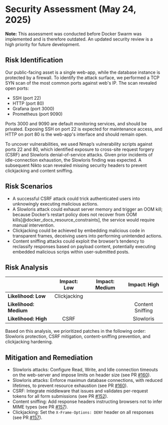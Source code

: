 # Security Assessment (May 24, 2025)

**Note:** This assessment was conducted before Docker Swarm was implemented and is therefore outdated. An updated security review is a high priority for future development.

## Risk Identification

Our public-facing asset is a single web-app, while the database instance is protected by a firewall.
To identify the attack surface, we performed a TCP SYN scan of the most common ports against web's IP.
The scan revealed open ports:

- SSH (port 22)
- HTTP (port 80)
- Grafana (port 3000)
- Prometheus (port 9090)

Ports 3000 and 9090 are default monitoring services, and should be privated. Exposing SSH on port 22 is expected for maintenance access, and HTTP on port 80 is the web-app's interface and should remain open.

To uncover vulnerabilities, we used Nmap’s vulnerability scripts against ports 22 and 80, which identified exposure to cross-site request forgery (CSRF) and Slowloris denial-of-service attacks. Given prior incidents of idle-connection exhaustion, the Slowloris finding was expected. A subsequent Nikto scan revealed missing security headers to prevent clickjacking and content sniffing.

## Risk Scenarios

- A successful CSRF attack could trick authenticated users into unknowingly executing malicious actions.
- A Slowloris attack could exhaust server memory and trigger an OOM kill; because Docker’s restart policy does not recover from OOM kills[@docker_docs_resource_constraints], the service would require manual intervention.
- Clickjacking could be achieved by embedding malicious code in transparent frames, deceiving users into performing unintended actions.
- Content sniffing attacks could exploit the browser’s tendency to reclassify responses based on payload content, potentially executing embedded malicious scrips within user-submitted posts.

## Risk Analysis

|                        | **Impact: Low** | **Impact: Medium** | **Impact: High**      |
|------------------------|:-------------:|:--------------:|:-----------------:|
| **Likelihood: Low**    | Clickjacking  |                |                   |
| **Likelihood: Medium** |               |                | Content Sniffing  |
| **Likelihood: High**   | CSRF          |                | Slowloris         |

Based on this analysis, we prioritized patches in the following order: Slowloris protection, CSRF mitigation, content-sniffing prevention, and clickjacking hardening.

## Mitigation and Remediation

- Slowloris attacks: Configure Read, Write, and Idle connection timeouts on the web-server and impose limits on header size (see PR [#160](https://github.com/DuwuOps/minitwit/pull/160)).
- Slowloris attacks: Enforce maximun database connections, with reduced lifetimes, to prevent resource exhaustion (see PR [#160](https://github.com/DuwuOps/minitwit/pull/160)).
- CSRF: Integrate middleware that issues and validates per-request tokens for all form submissions (see PR [#152](https://github.com/DuwuOps/minitwit/pull/158)).
- Content sniffing: Add response headers instructing browsers not to infer MIME types (see PR [#157](https://github.com/DuwuOps/minitwit/pull/167)).
- Clickjacking: Set the `X-Frame-Options: DENY` header on all responses (see PR [#157](https://github.com/DuwuOps/minitwit/pull/167)).
